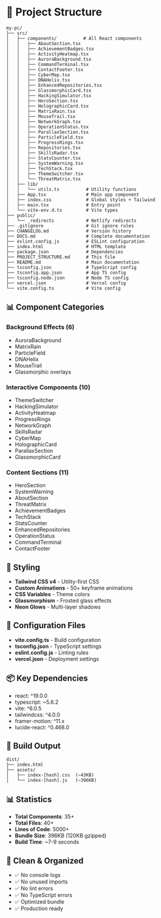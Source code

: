 # 📁 Project Structure

```
my-pc/
├── src/
│   ├── components/          # All React components
│   │   ├── AboutSection.tsx
│   │   ├── AchievementBadges.tsx
│   │   ├── ActivityHeatmap.tsx
│   │   ├── AuroraBackground.tsx
│   │   ├── CommandTerminal.tsx
│   │   ├── ContactFooter.tsx
│   │   ├── CyberMap.tsx
│   │   ├── DNAHelix.tsx
│   │   ├── EnhancedRepositories.tsx
│   │   ├── GlassmorphicCard.tsx
│   │   ├── HackingSimulator.tsx
│   │   ├── HeroSection.tsx
│   │   ├── HolographicCard.tsx
│   │   ├── MatrixRain.tsx
│   │   ├── MouseTrail.tsx
│   │   ├── NetworkGraph.tsx
│   │   ├── OperationStatus.tsx
│   │   ├── ParallaxSection.tsx
│   │   ├── ParticleField.tsx
│   │   ├── ProgressRings.tsx
│   │   ├── Repositories.tsx
│   │   ├── SkillsRadar.tsx
│   │   ├── StatsCounter.tsx
│   │   ├── SystemWarning.tsx
│   │   ├── TechStack.tsx
│   │   ├── ThemeSwitcher.tsx
│   │   └── ThreatMatrix.tsx
│   ├── lib/
│   │   └── utils.ts          # Utility functions
│   ├── App.tsx               # Main app component
│   ├── index.css             # Global styles + Tailwind
│   ├── main.tsx              # Entry point
│   └── vite-env.d.ts         # Vite types
├── public/
│   └── _redirects            # Netlify redirects
├── .gitignore                # Git ignore rules
├── CHANGELOG.md              # Version history
├── DOCS.md                   # Complete documentation
├── eslint.config.js          # ESLint configuration
├── index.html                # HTML template
├── package.json              # Dependencies
├── PROJECT_STRUCTURE.md      # This file
├── README.md                 # Main documentation
├── tsconfig.json             # TypeScript config
├── tsconfig.app.json         # App TS config
├── tsconfig.node.json        # Node TS config
├── vercel.json               # Vercel config
└── vite.config.ts            # Vite config
```

## 📊 Component Categories

### Background Effects (6)
- AuroraBackground
- MatrixRain
- ParticleField
- DNAHelix
- MouseTrail
- Glassmorphic overlays

### Interactive Components (10)
- ThemeSwitcher
- HackingSimulator
- ActivityHeatmap
- ProgressRings
- NetworkGraph
- SkillsRadar
- CyberMap
- HolographicCard
- ParallaxSection
- GlassmorphicCard

### Content Sections (11)
- HeroSection
- SystemWarning
- AboutSection
- ThreatMatrix
- AchievementBadges
- TechStack
- StatsCounter
- EnhancedRepositories
- OperationStatus
- CommandTerminal
- ContactFooter

## 🎨 Styling

- **Tailwind CSS v4** - Utility-first CSS
- **Custom Animations** - 50+ keyframe animations
- **CSS Variables** - Theme colors
- **Glassmorphism** - Frosted glass effects
- **Neon Glows** - Multi-layer shadows

## 🔧 Configuration Files

- **vite.config.ts** - Build configuration
- **tsconfig.json** - TypeScript settings
- **eslint.config.js** - Linting rules
- **vercel.json** - Deployment settings

## 📦 Key Dependencies

- react: ^19.0.0
- typescript: ~5.6.2
- vite: ^6.0.5
- tailwindcss: ^4.0.0
- framer-motion: ^11.x
- lucide-react: ^0.468.0

## 🚀 Build Output

```
dist/
├── index.html
├── assets/
│   ├── index-[hash].css  (~43KB)
│   └── index-[hash].js   (~396KB)
```

## 📊 Statistics

- **Total Components**: 35+
- **Total Files**: 40+
- **Lines of Code**: 5000+
- **Bundle Size**: 396KB (120KB gzipped)
- **Build Time**: ~7-9 seconds

## 🎯 Clean & Organized

- ✅ No console logs
- ✅ No unused imports
- ✅ No lint errors
- ✅ No TypeScript errors
- ✅ Optimized bundle
- ✅ Production ready